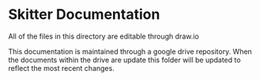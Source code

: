 # Skitter Documentation
All of the files in this directory are editable through draw.io

This documentation is maintained through a google drive repository. 
When the documents within the drive are update this folder will be 
updated to reflect the most recent changes.